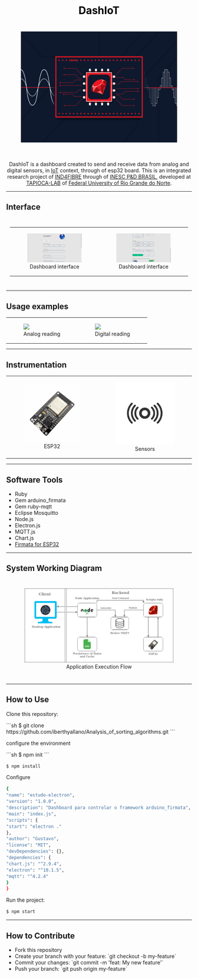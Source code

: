 <h1 align="center" style="color:black;margin-top:30px;">DashIoT</h1>
<div align="center" style="font-size:40px;">
    <figure>
        <img src="./__readme/logoSystem.png" height="300px" />
    </figure>
</div>

<p align="center">
    DashIoT is a dashboard created to send and receive data from analog and digital sensors, in <a
        href="https://en.wikipedia.org/wiki/Internet_of_things">IoT</a> context, through
    of esp32 board. This is an integrated research project of <a target="_blank"
        href="http://ind4fibre.inescbrasil.org.br/">IND4FIBRE</a> through of <a target="_blank"
        href="http://inescbrasil.org.br/">INESC P&D BRASIL</a>, developed at <a target="_blank"
        href="http://tapioca.eaj.ufrn.br/">TAPIOCA-LAB</a>
    of <a target="_blank" href="https://www.ufrn.br/">Federal University of Rio Grande do Norte</a>.
</p>

<hr />

<h2>Interface</h2>
<div align="center" style="padding:10px;">
    <table>
        <tr>
            <td>
                <figure>
                    <img src="./__readme/dashboard1.png" width="700px" />
                    <figcaption align="center">Dashboard interface</figcaption>
                </figure>
            </td>
            <td>
                <figure>
                    <img src="./__readme/dashboard2.png" width="700px" />
                    <figcaption align="center">Dashboard interface</figcaption>
                </figure>
            </td>
        </tr>
    </table>
</div>
<hr>

<h2>Usage examples</h2>

<div align="center">
    <table>
        <tr>
            <td>
                <figure>
                    <img src="./__readme/analogPlotting.gif" width="500px" />
                    <figcaption align="center">
                        Analog reading
                    </figcaption>
                </figure>
            </td>
            <td>
                <figure>
                    <img src="./__readme/digitalPlotting.gif" width="500px" />
                    <figcaption align="center">
                        Digital reading
                    </figcaption>
                </figure>
            </td>
        </tr>
    </table>
</div>

<hr />
<h2> Instrumentation </h2>
<div align="center">
    <table>
        <tr>
            <td>
                <figure>
                    <img src="./__readme/esp32.jpeg" width="300px"><br />
                    <figcaption align="center">
                        ESP32
                    </figcaption>
                </figure>
            </td>
            <td>
                <figure>
                    <img src="./__readme/sensors.jpeg" width="300px"><br />
                    <figcaption align="center">
                        Sensors
                    </figcaption>
                </figure>
            </td>
        </tr>
    </table>
</div>

<hr>

<h2>Software Tools</h2>

<ul>
    <li>Ruby</li>
    <li>Gem arduino_firmata</li>
    <li>Gem ruby-mqtt</li>
    <li>Eclipse Mosquitto</li>
    <li>Node.js</li>
    <li>Electron.js</li>
    <li>MQTT.js</li>
    <li>Chart.js</li>
    <li><a href="https://github.com/Gustavo053/Firmata-for-ESP32">Firmata for ESP32</a></li>
</ul>

<hr />

<h2>System Working Diagram</h2>

<div style="padding: 10px" align="center">
    <figure>
        <img src="./__readme/SystemWorkingDiagram.png" />
        <figcaption align="center">Application Execution Flow</figcaption>
    </figure>
</div>

<hr />

<h2>How to Use</h2>

<p>Clone this repository:</p>
```sh
$ git clone https://github.com/iberthyallano/Analysis_of_sorting_algorithms.git
```

<p>configure the environment</p>
```sh
$ npm init
```

```sh
$ npm install
```

<p>Configure</p>

```sh
{
"name": "estudo-electron",
"version": "1.0.0",
"description": "Dashboard para controlar o framework arduino_firmata",
"main": "index.js",
"scripts": {
"start": "electron ."
},
"author": "Gustavo",
"license": "MIT",
"devDependencies": {},
"dependencies": {
"chart.js": "^2.9.4",
"electron": "^10.1.5",
"mqtt": "^4.2.4"
}
}
```

<p>Run the project:</p>

```sh
$ npm start
```

<hr />

<h2>How to Contribute</h2>

<ul>
    <li>Fork this repository</li>
    <li>Create your branch with your feature: `git checkout -b my-feature`</li>
    <li>Commit your changes: `git commit -m 'feat: My new feature'`</li>
    <li>Push your branch: `git push origin my-feature`</li>
</ul>